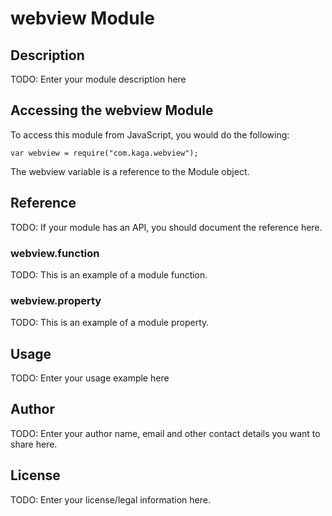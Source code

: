 # webview Module

## Description

TODO: Enter your module description here

## Accessing the webview Module

To access this module from JavaScript, you would do the following:

    var webview = require("com.kaga.webview");

The webview variable is a reference to the Module object.

## Reference

TODO: If your module has an API, you should document
the reference here.

### webview.function

TODO: This is an example of a module function.

### webview.property

TODO: This is an example of a module property.

## Usage

TODO: Enter your usage example here

## Author

TODO: Enter your author name, email and other contact
details you want to share here.

## License

TODO: Enter your license/legal information here.
